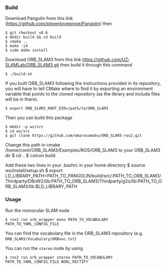 ### Build

Download Pangolin from this link (https://github.com/stevenlovegrove/Pangolin) then

    $ git checkout v0.6
    $ mkdir build && cd build
    $ cmake ..
    $ make -j4
    $ sudo make install

Download ORB_SLAM3 from this link https://github.com/UZ-SLAMLab/ORB_SLAM3.git then build it through this command

    $ ./build.sh

If you built ORB_SLAM3 following the instructions provided in its repository, you will have to tell CMake where to find it by exporting an environment variable that points to the cloned repository (as the library and include files will be in there).

    $ export ORB_SLAM3_ROOT_DIR=/path/to/ORB_SLAM3

Then you can build this package

    $ mkdir -p ws/src
    $ cd ws/src
    $ git clone https://github.com/omarosamahu/ORB_SLAM3-ros2.git
Change this path in cmake /home/conti/ORB_SLAM3/Examples/ROS/ORB_SLAM3 to your ORB_SLAM3 dir 
    $ cd ..
    $ colcon build






Add these two lines in your .bashrc in your home directory 
    $ source ws/install/setup.sh
    $ export LD_LIBRARY_PATH=PATH_TO_PANGOLIN/build/src/:PATH_TO_ORB_SLAM3/Thirdparty/DBoW2/lib:PATH_TO_ORB_SLAM3/Thirdparty/g2o/lib:PATH_TO_ORB_SLAM3/lib:$LD_LIBRARY_PATH


### Usage

Run the monocular SLAM node

    $ ros2 run orb_wrapper mono PATH_TO_VOCABULARY PATH_TO_YAML_CONFIG_FILE

You can find the vocabulary file in the ORB_SLAM3 repository (e.g. `ORB_SLAM3/Vocabulary/ORBvoc.txt`)

You can run the `stereo` node by using 

    $ ros2 run orb_wrapper stereo PATH_TO_VOCABULARY PATH_TO_YAML_CONFIG_FILE BOOL_RECTIFY
